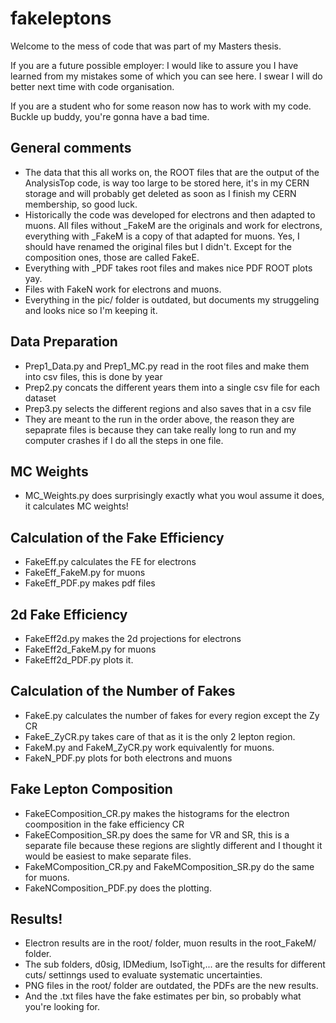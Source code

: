 # fakeleptons

Welcome to the mess of code that was part of my Masters thesis. 

If you are a future possible employer: I would like to assure you I have learned from my mistakes some of which you can see here. I swear I will do better next time with code organisation.

If you are a student who for some reason now has to work with my code. Buckle up buddy, you're gonna have a bad time.

## General comments ##

- The data that this all works on, the ROOT files that are the output of the AnalysisTop code, is way too large to be stored here, it's in my CERN storage and will probably get deleted as soon as I finish my CERN membership, so good luck.
- Historically the code was developed for electrons and then adapted to muons. All files without _FakeM are the originals and work for electrons, everything with _FakeM is a copy of that adapted for muons. Yes, I should have renamed the original files but I didn't. Except for the composition ones, those are called FakeE.
- Everything with _PDF takes root files and makes nice PDF ROOT plots yay.
- Files with FakeN work for electrons and muons. 
- Everything in the pic/ folder is outdated, but documents my struggeling and looks nice so I'm keeping it. 

## Data Preparation ##

- Prep1_Data.py and Prep1_MC.py read in the root files and make them into csv files, this is done by year
- Prep2.py concats the different years them into a single csv file for each dataset
- Prep3.py selects the different regions and also saves that in a csv file
- They are meant to the run in the order above, the reason they are sepaprate files is because they can take really long to run and my computer crashes if I do all the steps in one file. 

## MC Weights ##

- MC_Weights.py does surprisingly exactly what you woul assume it does, it calculates MC weights!

## Calculation of the Fake Efficiency ##

- FakeEff.py calculates the FE for electrons
- FakeEff_FakeM.py for muons
- FakeEff_PDF.py makes pdf files

## 2d Fake Efficiency ##

- FakeEff2d.py makes the 2d projections for electrons 
- FakeEff2d_FakeM.py for muons 
- FakeEff2d_PDF.py plots it.

## Calculation of the Number of Fakes ##

- FakeE.py calculates the number of fakes for every region except the Zy CR
- FakeE_ZyCR.py takes care of that as it is the only 2 lepton region. 
- FakeM.py and FakeM_ZyCR.py work equivalently for muons. 
- FakeN_PDF.py plots for both electrons and muons

## Fake Lepton Composition ##

- FakeEComposition_CR.py makes the histograms for the electron coomposition in the fake efficiency CR
- FakeEComposition_SR.py does the same for VR and SR, this is a separate file because these regions are slightly different and I thought it would be easiest to make separate files.
- FakeMComposition_CR.py and FakeMComposition_SR.py do the same for muons. 
- FakeNComposition_PDF.py does the plotting.

## Results! ##

- Electron results are in the root/ folder, muon results in the root_FakeM/ folder.
- The sub folders, d0sig, IDMedium, IsoTight,... are the results for different cuts/ settinngs used to evaluate systematic uncertainties. 
- PNG files in the root/ folder are outdated, the PDFs are the new results. 
- And the .txt files have the fake estimates per bin, so probably what you're looking for.
